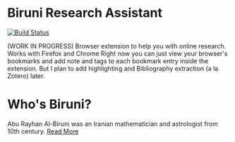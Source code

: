 # Biruni Research Assistant
[![Build Status](https://travis-ci.com/sineau/biruni-research-assistant.svg?branch=master)](https://travis-ci.com/sineau/biruni-research-assistant)

(WORK IN PROGRESS)
Browser extension to help you with online research. Works with Firefox and Chrome
Right now you can just view your browser's bookmarks and add note and tags to each bookmark entry inside the extension. But I plan to add highlighting and Bibliography extraction (a la Zotero) later.

# Who's Biruni?
Abu Rayhan Al-Biruni was an Iranian mathematician and astrologist from 10th century. [Read More](https://en.wikipedia.org/wiki/Al-Biruni)
